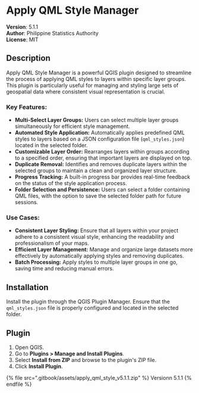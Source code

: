# Apply QML Style Manager

**Version**: 5.1.1\
**Author**: Philippine Statistics Authority\
**License**: MIT

##

## Description

Apply QML Style Manager is a powerful QGIS plugin designed to streamline the process of applying QML styles to layers within specific layer groups. This plugin is particularly useful for managing and styling large sets of geospatial data where consistent visual representation is crucial.

### Key Features:

* **Multi-Select Layer Groups:** Users can select multiple layer groups simultaneously for efficient style management.
* **Automated Style Application:** Automatically applies predefined QML styles to layers based on a JSON configuration file (`qml_styles.json`) located in the selected folder.
* **Customizable Layer Order:** Rearranges layers within groups according to a specified order, ensuring that important layers are displayed on top.
* **Duplicate Removal:** Identifies and removes duplicate layers within the selected groups to maintain a clean and organized layer structure.
* **Progress Tracking:** A built-in progress bar provides real-time feedback on the status of the style application process.
* **Folder Selection and Persistence:** Users can select a folder containing QML files, with the option to save the selected folder path for future sessions.

### Use Cases:

* **Consistent Layer Styling:** Ensure that all layers within your project adhere to a consistent visual style, enhancing the readability and professionalism of your maps.
* **Efficient Layer Management:** Manage and organize large datasets more effectively by automatically applying styles and removing duplicates.
* **Batch Processing:** Apply styles to multiple layer groups in one go, saving time and reducing manual errors.

## Installation

Install the plugin through the QGIS Plugin Manager. Ensure that the `qml_styles.json` file is properly configured and located in the selected folder.

## Plugin

1. Open QGIS.
2. Go to **Plugins > Manage and Install Plugins**.
3. Select **Install from ZIP** and browse to the plugin's ZIP file.
4. Click **Install Plugin**.



{% file src=".gitbook/assets/apply_qml_style_v5.1.1.zip" %}
Versionn 5.1.1
{% endfile %}

